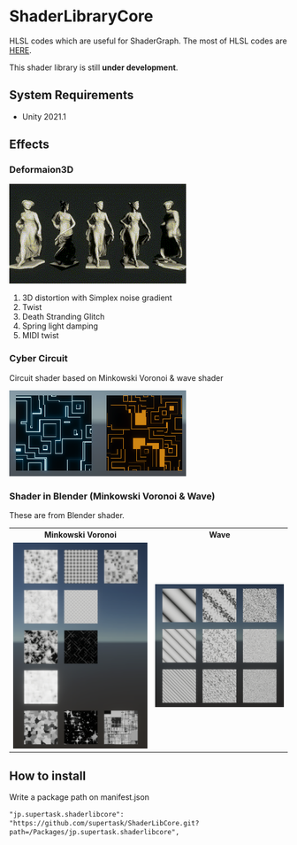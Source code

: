 # ShaderLibraryCore

HLSL codes which are useful for ShaderGraph. The most of HLSL codes are [HERE](https://github.com/supertask/ShaderLibCore/tree/main/Packages/jp.supertask.shaderlibcore/Shader/Lib).

This shader library is still **under development**.


System Requirements
-------------------

- Unity 2021.1

Effects
-------

### Deformaion3D

![Deformaion3D](./images/Deformaion3D.gif)


1. 3D distortion with Simplex noise gradient 
2. Twist
3. Death Stranding Glitch
4. Spring light damping
5. MIDI twist

### Cyber Circuit

Circuit shader based on Minkowski Voronoi & wave shader

<img src="./images/CyberCircuit.png" width="320px" alt = "CyberCircuit">


### Shader in Blender (Minkowski Voronoi & Wave) 

These are from Blender shader.


<table>
<tr>
	<th scope="Minkowski Voronoi">Minkowski Voronoi</th>
	<th scope="Wave">Wave</th>
</tr>
<tr>
<td><img src="./images/MinkowskiVoronoi.png" width="320px" alt = "Minkowski Voronoi"></td>
<td><img src="./images/Wave.png" width="320px" alt = "Wave"></td>
</tr>
</table>



## How to install

Write a package path on manifest.json

```
"jp.supertask.shaderlibcore": "https://github.com/supertask/ShaderLibCore.git?path=/Packages/jp.supertask.shaderlibcore",
```



